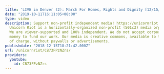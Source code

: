 ```yaml
---
title: 'LIVE in Denver (2): March For Homes, Rights and Dignity [12/15/18]'
date: "2019-10-11T16:11:05+08:00"
type: video
description: Support non-profit independent media! https://unicornriot.ninja/support-our-work/
  Unicorn Riot is a horizontally-organized non-profit (501c3) media organization.
  We are viewer-supported and 100% independent. We do not accept corporate or government
  money to fund our work. Our media is creative commons, available to the public free
  of charge, without paywalls or advertisements.
publishdate: "2018-12-15T18:21:42.000Z"
url: /unicornriot/CB73FPzNZrs/
providers:
  youtube:
    id: CB73FPzNZrs
---
```

